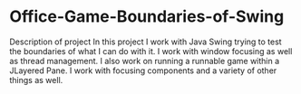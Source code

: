 # Office-Game-Boundaries-of-Swing
Description of project In this project I work with Java Swing trying to test the boundaries of what I can do with it. I work with window focusing as well as thread management. I also work on running a runnable game within a JLayered Pane. I work with focusing components and a variety of other things as well.
